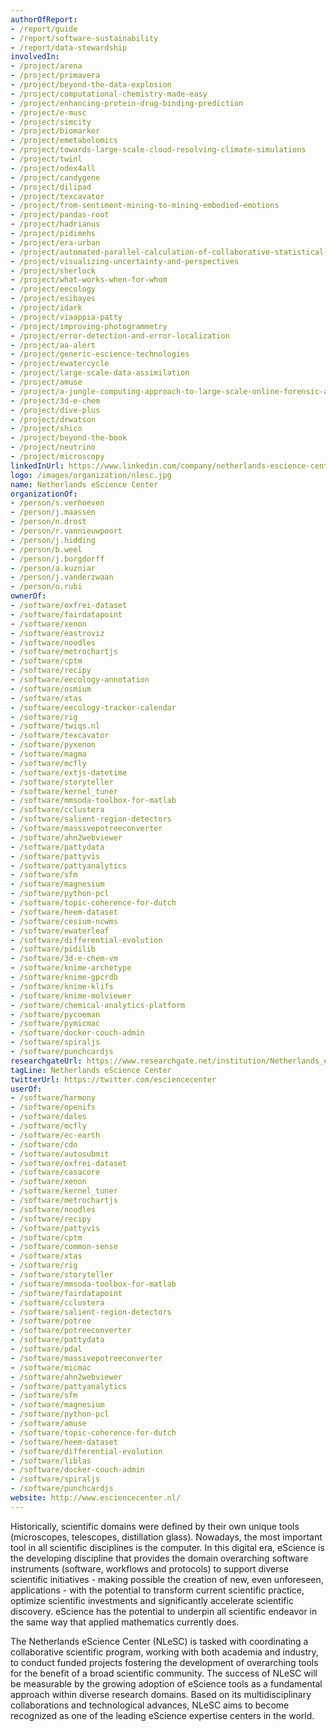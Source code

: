```yaml
---
authorOfReport:
- /report/guide
- /report/software-sustainability
- /report/data-stewardship
involvedIn:
- /project/arena
- /project/primavera
- /project/beyond-the-data-explosion
- /project/computational-chemistry-made-easy
- /project/enhancing-protein-drug-binding-prediction
- /project/e-musc
- /project/simcity
- /project/biomarker
- /project/emetabolomics
- /project/towards-large-scale-cloud-resolving-climate-simulations
- /project/twinl
- /project/odex4all
- /project/candygene
- /project/dilipad
- /project/texcavator
- /project/from-sentiment-mining-to-mining-embodied-emotions
- /project/pandas-root
- /project/hadrianus
- /project/pidimehs
- /project/era-urban
- /project/automated-parallel-calculation-of-collaborative-statistical-models
- /project/visualizing-uncertainty-and-perspectives
- /project/sherlock
- /project/what-works-when-for-whom
- /project/eecology
- /project/esibayes
- /project/idark
- /project/viaappia-patty
- /project/improving-photogrammetry
- /project/error-detection-and-error-localization
- /project/aa-alert
- /project/generic-escience-technologies
- /project/ewatercycle
- /project/large-scale-data-assimilation
- /project/amuse
- /project/a-jungle-computing-approach-to-large-scale-online-forensic-analysis
- /project/3d-e-chem
- /project/dive-plus
- /project/drwatson
- /project/shico
- /project/beyond-the-book
- /project/neutrino
- /project/microscopy
linkedInUrl: https://www.linkedin.com/company/netherlands-escience-center
logo: /images/organization/nlesc.jpg
name: Netherlands eScience Center
organizationOf:
- /person/s.verhoeven
- /person/j.maassen
- /person/n.drost
- /person/r.vannieuwpoort
- /person/j.hidding
- /person/b.weel
- /person/j.borgdorff
- /person/a.kuzniar
- /person/j.vanderzwaan
- /person/o.rubi
ownerOf:
- /software/oxfrei-dataset
- /software/fairdatapoint
- /software/xenon
- /software/eastroviz
- /software/noodles
- /software/metrochartjs
- /software/cptm
- /software/recipy
- /software/eecology-annotation
- /software/osmium
- /software/xtas
- /software/eecology-tracker-calendar
- /software/rig
- /software/twiqs.nl
- /software/texcavator
- /software/pyxenon
- /software/magma
- /software/mcfly
- /software/extjs-datetime
- /software/storyteller
- /software/kernel_tuner
- /software/mmsoda-toolbox-for-matlab
- /software/cclustera
- /software/salient-region-detectors
- /software/massivepotreeconverter
- /software/ahn2webviewer
- /software/pattydata
- /software/pattyvis
- /software/pattyanalytics
- /software/sfm
- /software/magnesium
- /software/python-pcl
- /software/topic-coherence-for-dutch
- /software/heem-dataset
- /software/cesium-ncwms
- /software/ewaterleaf
- /software/differential-evolution
- /software/pidilib
- /software/3d-e-chem-vm
- /software/knime-archetype
- /software/knime-gpcrdb
- /software/knime-klifs
- /software/knime-molviewer
- /software/chemical-analytics-platform
- /software/pycoeman
- /software/pymicmac
- /software/docker-couch-admin
- /software/spiraljs
- /software/punchcardjs
researchgateUrl: https://www.researchgate.net/institution/Netherlands_eScience_Center
tagLine: Netherlands eScience Center
twitterUrl: https://twitter.com/esciencecenter
userOf:
- /software/harmony
- /software/openifs
- /software/dales
- /software/mcfly
- /software/ec-earth
- /software/cdo
- /software/autosubmit
- /software/oxfrei-dataset
- /software/casacore
- /software/xenon
- /software/kernel_tuner
- /software/metrochartjs
- /software/noodles
- /software/recipy
- /software/pattyvis
- /software/cptm
- /software/common-sense
- /software/xtas
- /software/rig
- /software/storyteller
- /software/mmsoda-toolbox-for-matlab
- /software/fairdatapoint
- /software/cclustera
- /software/salient-region-detectors
- /software/potree
- /software/potreeconverter
- /software/pattydata
- /software/pdal
- /software/massivepotreeconverter
- /software/micmac
- /software/ahn2webviewer
- /software/pattyanalytics
- /software/sfm
- /software/magnesium
- /software/python-pcl
- /software/amuse
- /software/topic-coherence-for-dutch
- /software/heem-dataset
- /software/differential-evolution
- /software/liblas
- /software/docker-couch-admin
- /software/spiraljs
- /software/punchcardjs
website: http://www.esciencecenter.nl/
---
```

Historically, scientific domains were defined by their own unique tools (microscopes, telescopes, distillation glass). Nowadays, the most important tool in all scientific disciplines is the computer. In this digital era, eScience is the developing discipline that provides the domain overarching software instruments (software, workflows and protocols) to support diverse scientific initiatives - making possible the creation of new, even unforeseen, applications - with the potential to transform current scientific practice, optimize scientific investments and significantly accelerate scientific discovery. eScience has the potential to underpin all scientific endeavor in the same way that applied mathematics currently does.

The Netherlands eScience Center (NLeSC) is tasked with coordinating a collaborative scientific program, working with both academia and industry, to conduct funded projects fostering the development of overarching tools for the benefit of a broad scientific community. The success of NLeSC will be measurable by the growing adoption of eScience tools as a fundamental approach within diverse research domains. Based on its multidisciplinary collaborations and technological advances, NLeSC aims to become recognized as one of the leading eScience expertise centers in the world.
